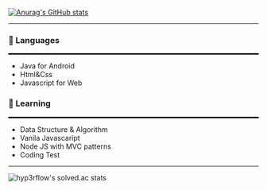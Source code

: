 [![Anurag's GitHub stats](https://github-readme-stats.vercel.app/api?choiish98=anuraghazra)](https://github.com/anuraghazra/github-readme-stats)

<hr>

<h3>🔭 Languages </h3>
<hr style="border: solid 1px;">
<ul>
  <li>Java for Android</li>
  <li>Html&Css</li>
  <li>Javascript for Web</li>
</ul>

<h3>🌱 Learning </h3>
<hr style="border: solid 1px;">
<ul>
  <li>Data Structure & Algorithm</li>
  <li>Vanila Javascaript</li>
  <li>Node JS with MVC patterns</li>
  <li>Coding Test</li>
</ul>

<!--
**choiish98/choiish98** is a ✨ _special_ ✨ repository because its `README.md` (this file) appears on your GitHub profile.

Here are some ideas to get you started:

- 🔭 I’m currently working on ...
- 🌱 I’m currently learning ...
- 👯 I’m looking to collaborate on ...
- 🤔 I’m looking for help with ...
- 💬 Ask me about ...
- 📫 How to reach me: ...
- 😄 Pronouns: ...
- ⚡ Fun fact: ...
-->

<hr>

![hyp3rflow's solved.ac stats](https://github-readme-solvedac.hyp3rflow.vercel.app/api/?handle=one9119)
